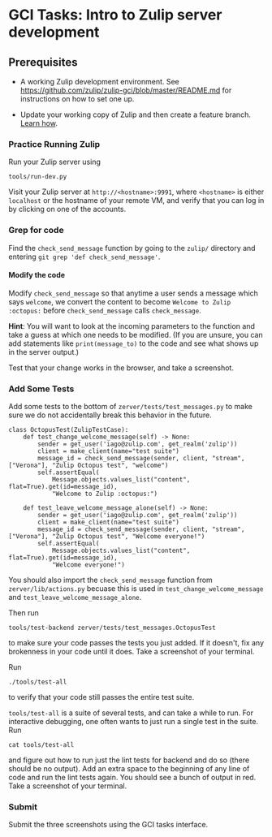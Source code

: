 # GCI Tasks: Intro to Zulip server development

## Prerequisites

* A working Zulip development environment. See
  https://github.com/zulip/zulip-gci/blob/master/README.md for instructions
  on how to set one up.

* Update your working copy of Zulip and then create a feature branch. [Learn
  how](../../before-every-task.md).

### Practice Running Zulip

Run your Zulip server using
```
tools/run-dev.py
```

Visit your Zulip server at `http://<hostname>:9991`, where `<hostname>` is
either `localhost` or the hostname of your remote VM, and verify that you
can log in by clicking on one of the accounts.

### Grep for code

Find the `check_send_message` function by going to the `zulip/` directory
and entering `git grep 'def check_send_message'`.

#### Modify the code

Modify `check_send_message` so that anytime a user sends a message which says
`welcome`, we convert the content to become `Welcome to Zulip :octopus:`
before `check_send_message` calls `check_message`.

**Hint**: You will want to look at the incoming parameters to the function
and take a guess at which one needs to be modified.  (If you are unsure,
you can add statements like `print(message_to)` to the code and see
what shows up in the server output.)

Test that your change works in the browser, and take a screenshot.

### Add Some Tests

Add some tests to the bottom of `zerver/tests/test_messages.py` to make sure
we do not accidentally break this behavior in the future.

```
class OctopusTest(ZulipTestCase):
    def test_change_welcome_message(self) -> None:
        sender = get_user('iago@zulip.com', get_realm('zulip'))
        client = make_client(name="test suite")
        message_id = check_send_message(sender, client, "stream", ["Verona"], "Zulip Octopus test", "welcome")
        self.assertEqual(
            Message.objects.values_list("content", flat=True).get(id=message_id),
            "Welcome to Zulip :octopus:")

    def test_leave_welcome_message_alone(self) -> None:
        sender = get_user('iago@zulip.com', get_realm('zulip'))
        client = make_client(name="test suite")
        message_id = check_send_message(sender, client, "stream", ["Verona"], "Zulip Octopus test", "Welcome everyone!")
        self.assertEqual(
            Message.objects.values_list("content", flat=True).get(id=message_id),
            "Welcome everyone!")
```
You should also import the `check_send_message` function from `zerver/lib/actions.py`
becuase this is used in `test_change_welcome_message` and `test_leave_welcome_message_alone`.

Then run
```
tools/test-backend zerver/tests/test_messages.OctopusTest
```
to make sure your code passes the tests you just added. If it doesn't,
fix any brokenness in your code until it does. Take a screenshot of
your terminal.

Run
```
./tools/test-all
```
to verify that your code still passes the entire test suite.

`tools/test-all` is a suite of several tests, and can take a while to run. For
interactive debugging, one often wants to just run a single test in the suite. Run
```
cat tools/test-all
```
and figure out how to run just the lint tests for backend and do so (there should be no
output). Add an extra space to the beginning of any line of code and run the
lint tests again. You should see a bunch of output in red. Take a screenshot of
your terminal.

### Submit

Submit the three screenshots using the GCI tasks interface.
